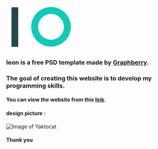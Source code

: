 ![Image of Yaktocat](https://raw.githubusercontent.com/kareem-m/leon/main/images/logo.png)
### leon is a free PSD template made by [Graphberry](https://www.graphberry.com/item/leon-psd-agency-template).
### The goal of creating this website is to develop my programming skills.
#### You can view the website from this [link](https://kareem-m.github.io/leon/).
#### design picture :
![Image of Yaktocat](https://graphberry-imgs.imgix.net/leon-psd-agency-template-312.png?auto=compress,format&q=80&w=800)
#### Thank you
